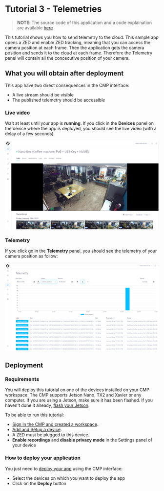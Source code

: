 # Tutorial 3 - Telemetries
> **NOTE**: The source code of this application and a code explaination are available [here](https://github.com/stereolabs/cmp-examples/tree/main/tutorials)

This tutorial shows you how to send telemetry to the cloud. This sample app opens a ZED and enable ZED tracking, meaning that you can access the camera position at each frame. Then the application gets the camera position and sends it to the cloud at each frame. Therefore the Telemetry panel will contain all the concecutive position of your camera.  


## What you will obtain after deployment
This app have two direct consequences in the CMP interface:

- A live stream should be visible
- The published telemetry should be accessible

### Live video
Wait at least until your app is **running**. 
If you click in the **Devices** panel  on the device where the app is deployed, you should see the live video (with a delay of a few seconds).

![](./images/live_and_recordings.png " ")

###  Telemetry
If you click go in the **Telemetry** panel, you should see the telemetry of your camera position as follow:

![](./images/telemetry.png " ")


## Deployment

### Requirements
You will deploy this tutorial on one of the devices installed on your CMP workspace. The CMP supports Jetson Nano, TX2 and Xavier or any computer. If you are using a Jetson, make sure it has been flashed. If you haven't done it already, [flash your Jetson](https://docs.nvidia.com/sdk-manager/install-with-sdkm-jetson/index.html).

To be able to run this tutorial:

- [Sign In the CMP and created a workspace](https://www.stereolabs.com/docs/cloud/overview/get-started/).
- [Add and Setup a device](https://www.stereolabs.com/docs/cloud/overview/get-started/#add-a-camera).
- A ZED must be plugged to this device.
- **Enable recordings** and **disable privacy mode** in the Settings panel of your device

### How to deploy your application
You just need to [deploy your app](https://www.stereolabs.com/docs/cloud/applications/sample/#deploy) using the CMP interface:

- Select the devices on which you want to deploy the app 
- Click on the **Deploy** button
